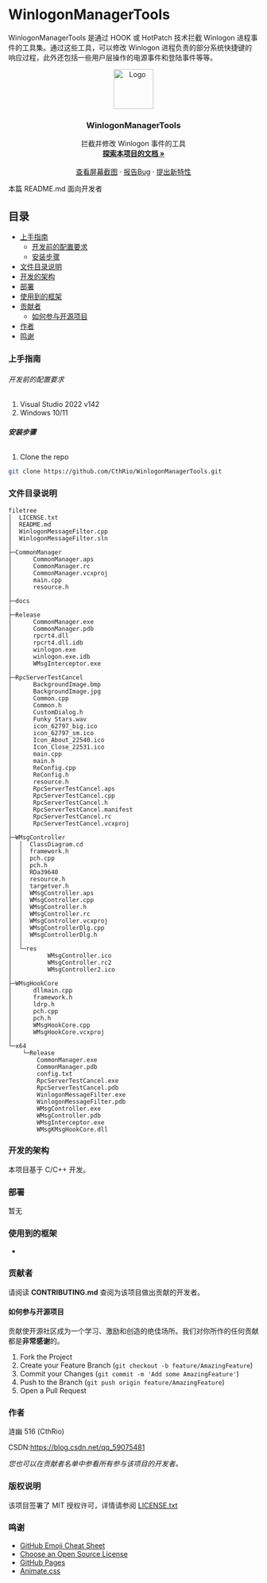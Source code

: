

# WinlogonManagerTools

WinlogonManagerTools 是通过 HOOK 或 HotPatch 技术拦截 Winlogon 进程事件的工具集。通过这些工具，可以修改 Winlogon 进程负责的部分系统快捷键的响应过程，此外还包括一些用户层操作的电源事件和登陆事件等等。



<p align="center">
  <a href="https://github.com/CthRio/WinlogonManagerTools/">
    <img src="images/logo.png" alt="Logo" width="80" height="80">
  </a>
  <h3 align="center">WinlogonManagerTools</h3>
  <p align="center">
    拦截并修改 Winlogon 事件的工具
    <br />
    <a href="https://github.com/CthRio/WinlogonManagerTools"><strong>探索本项目的文档 »</strong></a>
    <br />
    <br />
    <a href="https://github.com/CthRio/WinlogonManagerTools/blob/master/screenshoots">查看屏幕截图</a>
    ·
    <a href="https://github.com/CthRio/WinlogonManagerTools/issues">报告Bug</a>
    ·
    <a href="https://github.com/CthRio/WinlogonManagerTools/issues">提出新特性</a>
  </p>


</p>


 本篇 README.md 面向开发者

## 目录

- [上手指南](#上手指南)
  - [开发前的配置要求](#开发前的配置要求)
  - [安装步骤](#安装步骤)
- [文件目录说明](#文件目录说明)
- [开发的架构](#开发的架构)
- [部署](#部署)
- [使用到的框架](#使用到的框架)
- [贡献者](#贡献者)
  - [如何参与开源项目](#如何参与开源项目)
- [作者](#作者)
- [鸣谢](#鸣谢)

### 上手指南



###### 开发前的配置要求

1. Visual Studio 2022 v142
2. Windows 10/11

###### **安装步骤**

1. Clone the repo

```sh
git clone https://github.com/CthRio/WinlogonManagerTools.git
```

### 文件目录说明


```
filetree 
│  LICENSE.txt
│  README.md
│  WinlogonMessageFilter.cpp
│  WinlogonMessageFilter.sln
│
├─CommonManager
│      CommonManager.aps
│      CommonManager.rc
│      CommonManager.vcxproj
│      main.cpp
│      resource.h
│
├─docs
| 
├─Release
│      CommonManager.exe
│      CommonManager.pdb
│      rpcrt4.dll
│      rpcrt4.dll.idb
│      winlogon.exe
│      winlogon.exe.idb
│      WMsgInterceptor.exe
│
├─RpcServerTestCancel
│      BackgroundImage.bmp
│      BackgroundImage.jpg
│      Common.cpp
│      Common.h
│      CustomDialog.h
│      Funky Stars.wav
│      icon_62797_big.ico
│      icon_62797_sm.ico
│      Icon_About_22540.ico
│      Icon_Close_22531.ico
│      main.cpp
│      main.h
│      ReConfig.cpp
│      ReConfig.h
│      resource.h
│      RpcServerTestCancel.aps
│      RpcServerTestCancel.cpp
│      RpcServerTestCancel.h
│      RpcServerTestCancel.manifest
│      RpcServerTestCancel.rc
│      RpcServerTestCancel.vcxproj
│
├─WMsgController
│  │  ClassDiagram.cd
│  │  framework.h
│  │  pch.cpp
│  │  pch.h
│  │  RDa39640
│  │  resource.h
│  │  targetver.h
│  │  WMsgController.aps
│  │  WMsgController.cpp
│  │  WMsgController.h
│  │  WMsgController.rc
│  │  WMsgController.vcxproj
│  │  WMsgControllerDlg.cpp
│  │  WMsgControllerDlg.h
│  │
│  └─res
│          WMsgController.ico
│          WMsgController.rc2
│          WMsgController2.ico
│
├─WMsgHookCore
│      dllmain.cpp
│      framework.h
│      ldrp.h
│      pch.cpp
│      pch.h
│      WMsgHookCore.cpp
│      WMsgHookCore.vcxproj
│
└─x64
    └─Release
        CommonManager.exe
        CommonManager.pdb
        config.txt
        RpcServerTestCancel.exe
        RpcServerTestCancel.pdb
        WinlogonMessageFilter.exe
        WinlogonMessageFilter.pdb
        WMsgController.exe
        WMsgController.pdb
        WMsgInterceptor.exe
        WMsgKMsgHookCore.dll

```



### 开发的架构 

本项目基于 C/C++ 开发。

### 部署

暂无

### 使用到的框架

- 

### 贡献者

请阅读 **CONTRIBUTING.md** 查阅为该项目做出贡献的开发者。

#### 如何参与开源项目

贡献使开源社区成为一个学习、激励和创造的绝佳场所。我们对你所作的任何贡献都是**非常感谢**的。


1. Fork the Project
2. Create your Feature Branch (`git checkout -b feature/AmazingFeature`)
3. Commit your Changes (`git commit -m 'Add some AmazingFeature'`)
4. Push to the Branch (`git push origin feature/AmazingFeature`)
5. Open a Pull Request



### 作者

涟幽 516 (CthRio)

CSDN:https://blog.csdn.net/qq_59075481 

 *您也可以在贡献者名单中参看所有参与该项目的开发者。*

### 版权说明

该项目签署了 MIT 授权许可，详情请参阅 [LICENSE.txt](https://github.com/CthRio/WinlogonManagerTools/blob/master/LICENSE.txt)

### 鸣谢


- [GitHub Emoji Cheat Sheet](https://www.webpagefx.com/tools/emoji-cheat-sheet)
- [Choose an Open Source License](https://choosealicense.com)
- [GitHub Pages](https://pages.github.com)
- [Animate.css](https://daneden.github.io/animate.css)

<!-- links -->

[your-project-path]:CthRio/WinlogonManagerTools
[contributors-url]: https://github.com/CthRio/WinlogonManagerTools/graphs/contributors
[forks-url]: https://github.com/CthRio/WinlogonManagerTools/network/members
[stars-url]: https://github.com/CthRio/WinlogonManagerTools/stargazers
[license-url]: https://github.com/CthRio/WinlogonManagerTools/blob/master/LICENSE.txt

